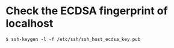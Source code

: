 # Check the ECDSA fingerprint of localhost

```
$ ssh-keygen -l -f /etc/ssh/ssh_host_ecdsa_key.pub
```
